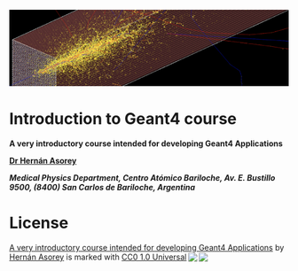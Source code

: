 ![Banner](materials/g4-banner.png)

# Introduction to Geant4 course

**A very introductory course intended for developing Geant4 Applications**
<!-- - [La Conga Physics program](https://laconga.redclara.net/en/home/) -->

**[Dr Hernán Asorey](https://github.com/asoreyh/)**

***Medical Physics Department, Centro Atómico Bariloche, Av. E. Bustillo 9500, (8400) San Carlos de Bariloche, Argentina***

<!-- [[_TOC_]] -->

<!-- 
## Objetivos

## Fundamentación

Representa un intento por exponer aspectos de la física que normalmente no se presentan en cursos de cuarto año de profesorados en física, con el objeto de brindar a los futuros docentes conocimientos y herramientas que les permitan abordar en la escuela media, temas actuales. La física de este curso incluye tópicos de la física contemporánea con contenidos que desde que se tiene conocimiento fascinan e interesan al hombre como el del origen del universo, el funcionamiento y el destino del Universo. Se introducen contenidos de física moderna como el modelo estándar de las partículas fundamentales, la radiactividad,  la relatividad especial y general y el modelo estándar cosmológico (Plan vigente).

## Propósitos de la asignatura

Construir junto con los y las estudiantes los modelos que rigen al universo, y su importancia, y los efectos indirectos que pueden observarse en el mundo cotidiano. Que los y los estudiantes comprendan como la física abarca desde los sucesos que rigen las interacciones fundamentales hasta la estructura del Universo a las escalas más grandes, produciendo herramientas para facilitar la implementación en el aula de escuelas medias.

## Contenidos mínimos

Los contenidos mínimos establecidos por el [Plan de Estudios vigente de la carrera](https://gitlab.com/asoreyh/unrn-ipac/blob/master/materiales/Plan%20de%20Estudios%20-%20Profesorado%20de%20Ensenanza%20en%20Nivel%20Medio%20y%20Superior%20en%20Fisica%20-%20Sede%20Andina.pdf) para este curso son los siguientes: 

Partículas fundamentales, astrofísica y cosmología- Partículas fundamentales y sus interacciones: leptones, hadrones y partículas mensajeras. Antipartículas. El modelo estándar. Aceleradores de partículas. Estrellas y galaxias. Evolución de las estrellas en nacimiento y muerte de las estrellas. Relatividad general: gravedad y la curvatura del espacio. El universo en expansión. El Big-Bang y el fondo cósmico de microondas. El modelo estándar cosmológico. Los primeros tiempos del Universo

## Propuesta metodológica

Las clases serán interactivas, con amplio espacio para la discusión de los conceptos claves de la materia. Se realizarán demostraciones y prácticas de laboratorio con los equipos disponibles y con elementos de bajo costo. En todos los casos se abordará la problemática planteada desde un modelo constructivista. Las clases incluirán instancias de trabajo virtual para prácticas de incorporación de herramientas de tecnologías de información y comunicación (TIC) en la enseñanza de las ciencias.

# Programa

Se ajusta al [Calendario Académico de la UNRN 2021-2022](https://www.unrn.edu.ar/section/47/calendario-academico.html)

## Primer módulo

### [Unidad 1: Lo más pequeño](https://gitlab.com/asoreyh/unrn-ipac/tree/master/clases/u01)

Dinámica Relativista. Física de partículas. Ley de Planck. Partículas fundamentales: leptones, hadrones, bosones mensajeros. El modelo estándar. Interacciones fundamentales. Simetrías y leyes de conservación

### [Unidad 2: Escalas intermedias](https://gitlab.com/asoreyh/unrn-ipac/tree/master/clases/u02)

Estrellas. Modelos politrópico. La fusión nuclear estelar. Clasificación estelar. Diagrama H-R. Evolución estelar. Nebulosas. Planetas y exoplanetas. El sistema Solar. Exoplanetas. Vida en el Universo: Astrobiología.

## Segundo módulo

### [Unidad 3: Escalas grandes](https://gitlab.com/asoreyh/unrn-ipac/tree/master/clases/u03)

Relatividad General. Introducción y conceptos básicos. Solución de Schwarzschild. Objetos compactos: enanas blancas, estrellas de neutrones y agujeros negros. Formación de estructuras. Galaxias: Modelos y formación. GalaxyZoo. Galaxias de Núcleos activos. Clasificación. Formación de estructuras. Corrimiento al rojo y el universo en expansión.

### [Unidad 4: Lo más grande](https://gitlab.com/asoreyh/unrn-ipac/tree/master/clases/u04)

Modelo cosmológico estándar. El fondo de microondas. Modelo de Friedman-Lemaître-Robertson-Walker. El Big Bang. Modelo de Alpher, Bethe & Gamow. Modelo LCDM. Historia térmica del universo. Épocas térmicas. Primeros segundos del universo. Evolución futura del universo. ¿El fin...?

## Bibliografía obligatoria y complementaria

* An Introduction to Modern Astrophysics; Carrol Bradley and Ostille Dale; 2nd Edition; Addison Wesley; 2006; ISBN 9780805304022
* Introduction to Elementary Particles; David Griffiths; 2nd Revised Edition; Wiley-VCH; 2008; ISBN 9783527406012
* El Significado de la Relatividad; Albert Einstein; S.L.U. Espasa; 1921; ISBN 9788467029710
* Física Universitaria Vol 2, Cap 37; Hugh Young y Roger Freedman (Sears y Semansky); 13ma Edición; Addison Wesley; 2015; ISBN 9786073221245
* The Nature of Space and Time; Stephen Hawkings and Roger Penrose; Princeton University Press; 2010; ASIN: 
* Breve Historia del Tiempo; Stephen Hawkings; Paidos; 1988; ISBN 9786079377373
* Física de las noches estrelladas: Astrofísica, Relatividad y Cosmología; Eduardo Battaner; Tusquets Editores; 2011; ISBN: 9788483833421
* ¿Qué es la vida?; Erwin Schrödinger; Salamanca; 2005.
* Juego [A slower speed of light](http://gamelab.mit.edu/games/a-slower-speed-of-light/), una visión de como se vería el mundo a velocidad cercanas a la velocidad de la luz; MIT Game Lab; 2013
* [Stellarium](https://stellarium.org/es/), un planetario de código abierto, multiplataforma y gratuito, 2019

## Evolución de la cursada

### Horarios:
* Miércoles 16:00 a 20:00.

# Sobre las clases:

Las clases fueron realizados en [LibreOffice Impress](https://es.libreoffice.org/descubre/impress/), la herramienta de presentaciones de [LibreOffice](https://es.libreoffice.org/). Para poder visualizar correctamente las clases, por favor descárguelo siguiendo este enlace: **[Descargue LibreOffice](https://es.libreoffice.org/descarga/libreoffice-estable/)**. En Windows, puede ser necesario descargar también la fuente [Cabin](https://www.fontsquirrel.com/fonts/download/cabin). Para facilitar la difusión, se incluyen también versiones de las clases en formato pdf. Para visualizarlo, podría necesitar descargar [Acrobat Reader](https://get.adobe.com/es/reader).
-->

# License

<p xmlns:cc="http://creativecommons.org/ns#" xmlns:dct="http://purl.org/dc/terms/"><a property="dct:title" rel="cc:attributionURL" href="https://github.com/asoreyh/geant4-course">A very introductory course intended for developing Geant4 Applications</a> by <a rel="cc:attributionURL dct:creator" property="cc:attributionName" href="https://github.com/asoreyh">Hernán Asorey</a> is marked with <a href="http://creativecommons.org/publicdomain/zero/1.0?ref=chooser-v1" target="_blank" rel="license noopener noreferrer" style="display:inline-block;">CC0 1.0 Universal<img style="height:22px!important;margin-left:3px;vertical-align:text-bottom;" src="https://mirrors.creativecommons.org/presskit/icons/cc.svg?ref=chooser-v1"><img style="height:22px!important;margin-left:3px;vertical-align:text-bottom;" src="https://mirrors.creativecommons.org/presskit/icons/zero.svg?ref=chooser-v1"></a></p>
